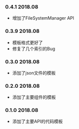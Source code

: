 ### 0.4.1 2018.08
* 增加了FileSystemManager API

### 0.3.9 2018.08
* 模板格式更好了
* 修复了几个索引的Bug


### 0.3.0 2018.08
* 添加了json文件的模板


### 0.2.0 2018.08
* 添加了主要组件的模板


### 0.1.0 2018.08
* 添加了主要API的代码模板
